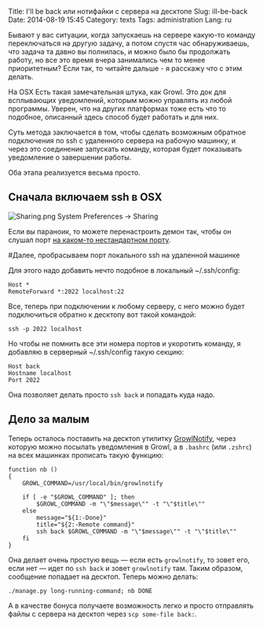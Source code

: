 Title: I'll be back или нотифайки c сервера на десктопе
Slug: ill-be-back
Date: 2014-08-19 15:45
Category: texts
Tags: administration
Lang: ru

Бывают у вас ситуации, когда запускаешь на сервере какую-то команду переключаться на другую задачу, а потом спустя час обнаруживаешь, что задача та давно вы полнилась, и можно было бы продолжать работу, но все это время вчера занимались чем то менее приоритетным? Если так, то читайте дальше - я расскажу что с этим делать.

На OSX Есть такая замечательная штука, как Growl. Это док для всплывающих уведомлений, которым можно управлять из любой программы. Уверен, что на других платформах тоже есть что то подобное, описанный здесь способ будет работать и для них.

Суть метода заключается в том, чтобы сделать возможным обратное подключения по ssh с удаленного сервера на рабочую машинку, и через это соединение запускать команду, которая будет показывать уведомление о завершении работы.

Оба этапа реализуется весьма просто.

## Сначала включаем ssh в OSX

![Sharing.png](https://draftin.com:443/images/19378?token=kHhyF0taIjlaIqAZmgU7mprQG24Y5IGGa996EsqQ4qFzafBR6v9zR_dk4uPZ_zf9C3IS8czxpC84RpsEyFjLGM0) 
System Preferences -> Sharing

Если вы параноик, то можете перенастроить демон так, чтобы он слушал порт [на каком-то нестандартном порту](http://serverfault.com/questions/18761/how-to-change-sshd-port-on-mac-os-x).

#Далее, пробрасываем порт локального ssh на удаленной машинке

Для этого надо добавить нечто подобное в локальный ~/.ssh/config:

    Host *
    RemoteForward *:2022 localhost:22


Все, теперь при подключении к любому серверу, с него можно будет подключиться обратно к десктопу вот такой командой:

    ssh -p 2022 localhost

Но чтобы не помнить все эти номера портов и укоротить команду, я добавляю в серверный ~/.ssh/config такую секцию:

    Host back
    Hostname localhost
    Port 2022

Она позволяет делать просто `ssh back` и попадать куда надо.

## Дело за малым

Теперь осталось поставить на десктоп утилитку [GrowlNotify](http://growl.info/downloads), через которую можно посылать уведомления в Growl, а в `.bashrc` (или `.zshrc`) на всех машинках прописать такую функцию:

    function nb ()
    {
        GROWL_COMMAND=/usr/local/bin/growlnotify

        if [ -e "$GROWL_COMMAND" ]; then
            $GROWL_COMMAND -m "\"$message\"" -t "\"$title\""
        else
            message="${1:-Done}"
            title="${2:-Remote command}"
            ssh back $GROWL_COMMAND -m "\"$message\"" -t "\"$title\""
        fi
    }

Она делает очень простую вещь — если есть `growlnotify`, то зовет его, если нет — идет по `ssh back` и зовет `growlnotify` там. Таким образом, сообщение попадает на десктоп. Теперь можно делать:

    ./manage.py long-running-command; nb DONE

А в качестве бонуса получаете возможность легко и просто отправлять файлы с сервера на десктоп через `scp some-file back:`.
